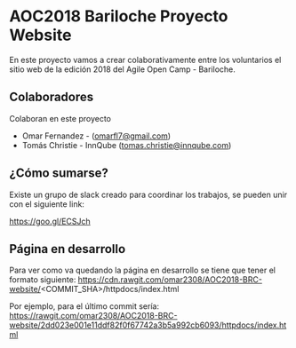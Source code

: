 # AOC2018 Bariloche Proyecto Website

En este proyecto vamos a crear colaborativamente entre los voluntarios el sitio web de la edición 2018 del Agile Open Camp - Bariloche.

## Colaboradores

Colaboran en este proyecto

* Omar Fernandez - ([omarfl7@gmail.com](omarfl7@gmail.com))
* Tomás Christie -  InnQube ([tomas.christie@innqube.com](tomas.christie@innqube.com))

## ¿Cómo sumarse?

Existe un grupo de slack creado para coordinar los trabajos, se pueden unir con el siguiente link:

https://goo.gl/ECSJch

## Página en desarrollo 

Para ver como va quedando la página en desarrollo se tiene que tener el formato siguiente:
https://cdn.rawgit.com/omar2308/AOC2018-BRC-website/<COMMIT_SHA>/httpdocs/index.html

Por ejemplo, para el último commit sería:
https://rawgit.com/omar2308/AOC2018-BRC-website/2dd023e001e11ddf82f0f67742a3b5a992cb6093/httpdocs/index.html
